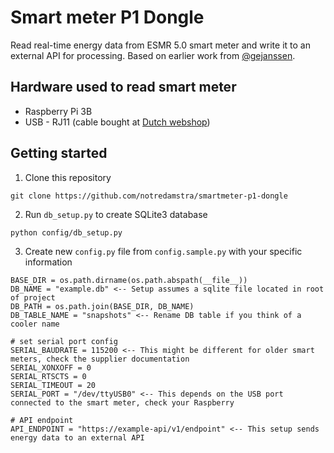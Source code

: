 # Smart meter P1 Dongle
Read real-time energy data from ESMR 5.0 smart meter and write it to an external API for processing. Based on earlier work from [@gejanssen](https://github.com/gejanssen/slimmemeter-rpi).

## Hardware used to read smart meter
* Raspberry Pi 3B 
* USB - RJ11 (cable bought at [Dutch webshop](https://www.sossolutions.nl/slimme-meter-kabel?gclid=CjwKCAiAqbvTBRAPEiwANEkyCEnNKpPhHju9uXXN2DHgt3lLaOfotyFa6OEJdMGqX0M63YfPuXcQERoChlAQAvD_BwE "SOS Solutions")) 

## Getting started
1. Clone this repository
```
git clone https://github.com/notredamstra/smartmeter-p1-dongle
```
2. Run `db_setup.py` to create SQLite3 database
```
python config/db_setup.py
```
3. Create new `config.py` file from `config.sample.py` with your specific information
```
BASE_DIR = os.path.dirname(os.path.abspath(__file__))
DB_NAME = "example.db" <-- Setup assumes a sqlite file located in root of project
DB_PATH = os.path.join(BASE_DIR, DB_NAME)
DB_TABLE_NAME = "snapshots" <-- Rename DB table if you think of a cooler name

# set serial port config
SERIAL_BAUDRATE = 115200 <-- This might be different for older smart meters, check the supplier documentation
SERIAL_XONXOFF = 0
SERIAL_RTSCTS = 0
SERIAL_TIMEOUT = 20
SERIAL_PORT = "/dev/ttyUSB0" <-- This depends on the USB port connected to the smart meter, check your Raspberry

# API endpoint
API_ENDPOINT = "https://example-api/v1/endpoint" <-- This setup sends energy data to an external API
```

